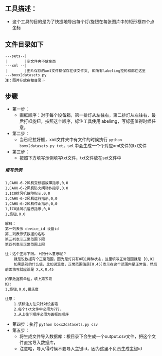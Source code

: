 ## 工具描述：
- 这个工具的目的是为了快捷地导出每个灯/旋钮在每张图片中的矩形框四个点坐标
## 文件目录如下
```
---sets--|
|        |空文件夹不放东西
---xml --|
|        |图片保存的xml文件都保存在该文件夹, 即所有labelimg拉的框都在这里
---boxx2datasets.py
注：图片存放在根目录下
```
## 步骤
- 第一步：
    - 画框顺序：对于每个设备箱，第一排灯从左往右，第二排灯从左往右，最后打框旋钮，按照这个顺序，标注工具使用labelimg，写标签值得时候任意。
- 第二步：
    - 当已经拉好框，xml文件夹中有文件的时候执行 `python boxx2datasets.py txt`，set 中会生成一个个对应xml文件的txt文件
- 第三步：
    - 按照下方填写示例填写txt文件，txt文件放在set文件中
##### 填写示例
```
1,CAHU-6-2风机变频器故障指示,0,0
1,CAHU-6-2风机防火阀动作指示,0,0
1,ICU排风机故障指示,0,0
1,CAHU-6-2风机运行指示,0,0
1,CAHU-6-2风机停止指示,0,0
1,ICU排风机运行指示,0,0
1,旋钮,0,0
```
```
解释：
第一列表示 device_id 设备id
第二列表示该数据的名称
第三列表示正常范围下限
第四列表示正常范围上限

注：这个正常下限。上限什么意思呢？
    就是说数据有个正常范围，因为是灯只有0和1两种状态，这里填写正常范围就是 [0,0] 
    如果是别的什么值，比如说温度，正常范围值是[0,45]表示在这个范围内是正常值，然后前面填写就应该是 X,X,0,45

如果数据有单位，填上第五项
如：
1,旋钮,0,0,摄氏度

注意：
    1.该标注方法只针对设备箱
    2.每个txt文件中必须为7行，
    3.从上往下顺序必须为画框的顺序
```

- 第四步：执行 `python boxx2datasets.py csv`
- 第五步：
    - 将生成文件导入数据库：根目录下会生成一个output.csv文件，把这个文件直接导入数据库，
    - 注意哈，导入得时候不要导入主键id，因为这里不负责生成主键id

